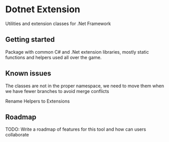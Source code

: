 # Dotnet Extension
Utilities and extension classes for .Net Framework

## Getting started

Package with common C# and .Net extension libraries, mostly static functions and helpers used all over the game.

## Known issues

The classes are not in the proper namespace, we need to move them when we have fewer branches to avoid merge conflicts

Rename Helpers to Extensions

## Roadmap

TODO: Write a roadmap of features for this tool and how can users collaborate 
